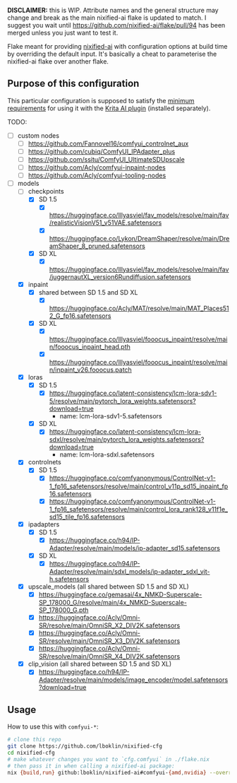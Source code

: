 **DISCLAIMER:** this is WIP. Attribute names and the general structure may change and break as the main nixified-ai flake is updated to match. I suggest you wait until https://github.com/nixified-ai/flake/pull/94 has been merged unless you just want to test it.

Flake meant for providing [nixified-ai](https://github.com/nixified-ai/flake) with configuration options at build time by overriding the default input. It's basically a cheat to parameterise the nixified-ai flake over another flake.

## Purpose of this configuration

This particular configuration is supposed to satisfy the [minimum requirements](https://github.com/Acly/krita-ai-diffusion/wiki/ComfyUI-Setup) for using it with the [Krita AI plugin](https://github.com/Acly/krita-ai-diffusion/) (installed separately).

TODO:
- [ ] custom nodes
  - [ ] https://github.com/Fannovel16/comfyui_controlnet_aux
  - [ ] https://github.com/cubiq/ComfyUI_IPAdapter_plus
  - [ ] https://github.com/ssitu/ComfyUI_UltimateSDUpscale
  - [ ] https://github.com/Acly/comfyui-inpaint-nodes
  - [ ] https://github.com/Acly/comfyui-tooling-nodes
- [ ] models
  - [ ] checkpoints
    - [x] SD 1.5
      - [x] https://huggingface.co/lllyasviel/fav_models/resolve/main/fav/realisticVisionV51_v51VAE.safetensors
      - [x] https://huggingface.co/Lykon/DreamShaper/resolve/main/DreamShaper_8_pruned.safetensors
    - [x] SD XL
      - [x] https://huggingface.co/lllyasviel/fav_models/resolve/main/fav/juggernautXL_version6Rundiffusion.safetensors
  - [x] inpaint
    - [x] shared between SD 1.5 and SD XL
      - [x] https://huggingface.co/Acly/MAT/resolve/main/MAT_Places512_G_fp16.safetensors
    - [x] SD XL
      - [x] https://huggingface.co/lllyasviel/fooocus_inpaint/resolve/main/fooocus_inpaint_head.pth
      - [x] https://huggingface.co/lllyasviel/fooocus_inpaint/resolve/main/inpaint_v26.fooocus.patch
  - [x] loras
    - [x] SD 1.5
      - [x] https://huggingface.co/latent-consistency/lcm-lora-sdv1-5/resolve/main/pytorch_lora_weights.safetensors?download=true
        - name: lcm-lora-sdv1-5.safetensors
    - [x] SD XL
      - [x] https://huggingface.co/latent-consistency/lcm-lora-sdxl/resolve/main/pytorch_lora_weights.safetensors?download=true
        - name: lcm-lora-sdxl.safetensors
  - [x] controlnets
    - [x] SD 1.5
      - [x] https://huggingface.co/comfyanonymous/ControlNet-v1-1_fp16_safetensors/resolve/main/control_v11p_sd15_inpaint_fp16.safetensors
      - [x] https://huggingface.co/comfyanonymous/ControlNet-v1-1_fp16_safetensors/resolve/main/control_lora_rank128_v11f1e_sd15_tile_fp16.safetensors
  - [x] ipadapters
    - [x] SD 1.5
      - [x] https://huggingface.co/h94/IP-Adapter/resolve/main/models/ip-adapter_sd15.safetensors
    - [x] SD XL
      - [x] https://huggingface.co/h94/IP-Adapter/resolve/main/sdxl_models/ip-adapter_sdxl_vit-h.safetensors
  - [x] upscale_models (all shared between SD 1.5 and SD XL)
    - [x] https://huggingface.co/gemasai/4x_NMKD-Superscale-SP_178000_G/resolve/main/4x_NMKD-Superscale-SP_178000_G.pth
    - [x] https://huggingface.co/Acly/Omni-SR/resolve/main/OmniSR_X2_DIV2K.safetensors
    - [x] https://huggingface.co/Acly/Omni-SR/resolve/main/OmniSR_X3_DIV2K.safetensors
    - [x] https://huggingface.co/Acly/Omni-SR/resolve/main/OmniSR_X4_DIV2K.safetensors
  - [x] clip_vision (all shared between SD 1.5 and SD XL)
    - [x] https://huggingface.co/h94/IP-Adapter/resolve/main/models/image_encoder/model.safetensors?download=true

## Usage

How to use this with `comfyui-*`:
```sh
# clone this repo
git clone https://github.com/lboklin/nixified-cfg
cd nixified-cfg
# make whatever changes you want to `cfg.comfyui` in ./flake.nix
# then pass it in when calling a nixified-ai package:
nix {build,run} github:lboklin/nixified-ai#comfyui-{amd,nvidia} --override-input nixified-cfg .
```

